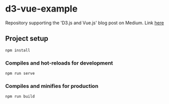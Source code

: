# d3-vue-example

Repository supporting the 'D3.js and Vue.js' blog post on Medium. Link [here](https://medium.com/@andre.devries/d3-js-and-vue-js-7a6a721eb79f)

## Project setup

```
npm install
```

### Compiles and hot-reloads for development

```
npm run serve
```

### Compiles and minifies for production

```
npm run build
```
